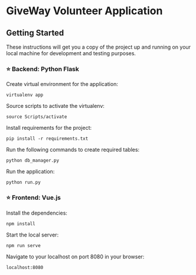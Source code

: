 # GiveWay Volunteer Application

## Getting Started
These instructions will get you a copy of the project up and running on your local machine for development and testing purposes.

### :star: Backend: Python Flask
Create virtual environment for the application:<br />
```
virtualenv app
```
 
Source scripts to activate the virtualenv:<br />
```
source Scripts/activate
```
 
Install requirements for the project:<br />
```
pip install -r requirements.txt
```
 
Run the following commands to create required tables:<br />
```
python db_manager.py
```
 
Run the application:<br />
```
python run.py
```
### :star:	Frontend: Vue.js
Install the dependencies:<br />
```
npm install
```

Start the local server:<br />
```
npm run serve
```

Navigate to your localhost on port 8080 in your browser:<br />
```
localhost:8080
```
